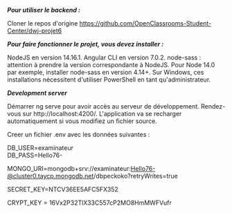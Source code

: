 *****************Pour utiliser le backend :*****************

Cloner le repos d'origine https://github.com/OpenClassrooms-Student-Center/dwj-projet6

*********************Pour faire fonctionner le projet, vous devez installer :*********************

NodeJS en version 14.16.1.
Angular CLI en version 7.0.2.
node-sass : attention à prendre la version correspondante à NodeJS. Pour Node 14.0 par exemple, installer node-sass en version 4.14+.
Sur Windows, ces installations nécessitent d'utiliser PowerShell en tant qu'administrateur.

*****************Development server*****************

Démarrer ng serve pour avoir accès au serveur de développement. Rendez-vous sur http://localhost:4200/. L'application va se recharger automatiquement si vous modifiez un fichier source.

Creer un fichier .env avec les données suivantes :

DB_USER=examinateur 	
DB_PASS=Hello76-

MONGO_URI=mongodb+srv://examinateur:Hello76-@cluster0.taycp.mongodb.net/dbpeckoko?retryWrites=true

SECRET_KEY=NTCV36EE5AFC5FX352

CRYPT_KEY = 16Vx2P32TlX33C557cP2MO8HmMWFVufr​
